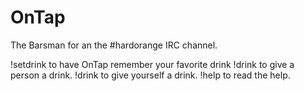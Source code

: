 # OnTap

The Barsman for an the #hardorange IRC channel.

!setdrink <Drink Name> to have OnTap remember your favorite drink
!drink <nick> to give a person a drink.
!drink to give yourself a drink.
!help to read the help.
